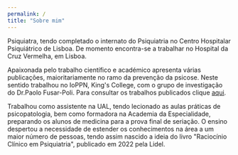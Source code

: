 ```yaml
---
permalink: /
title: "Sobre mim"
---
```


Psiquiatra, tendo completado o internato do Psiquiatria no Centro Hospitalar Psiquiátrico de Lisboa. De momento encontra-se a trabalhar no Hospital da Cruz Vermelha, em Lisboa. 

Apaixonada pelo trabalho científico e académico apresenta várias publicações, maioritariamente no ramo da prevenção da psicose. Neste sentido trabalhou no IoPPN, King's College, com o grupo de investigação do Dr.Paolo Fusar-Poli. Para consultar os trabalhos publicados clique [aqui](https://scholar.google.com/citations?user=X_HUFlsAAAAJ&hl=pt-PT).

Trabalhou como assistente na UAL, tendo lecionado as aulas práticas de psicopatologia, bem como formadora na Academia da Especialidade, preparando os alunos de medicina para a prova final de seriação. O ensino despertou a necessidade de estender os conhecimentos na área a um maior número de pessoas, tendo assim nascido a ideia do livro "Raciocínio Clínico em Psiquiatria", publicado em 2022 pela Lidel. 

